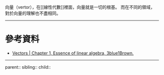 向量（vertor），在[[線性代數]]裡面，向量就是一切的根基。
而在不同的領域，對於向量的理解也不盡相同。
- - -
# 參考資料
- [Vectors | Chapter 1, Essence of linear algebra, 3blue1Brown.](https://www.youtube.com/watch?v=fNk_zzaMoSs&list=PLZHQObOWTQDPD3MizzM2xVFitgF8hE_ab&index=1)
- - -
parent::
sibling::
child::